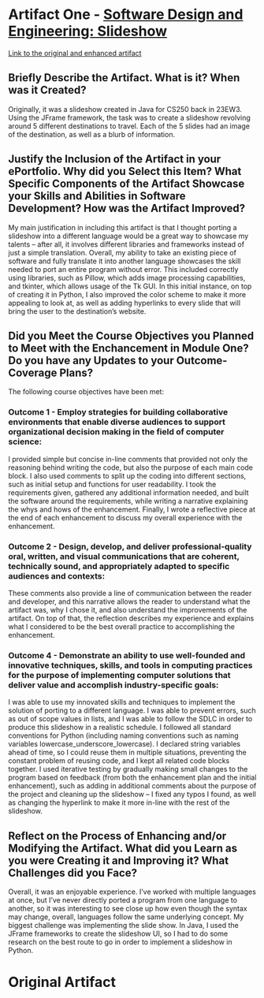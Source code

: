 # Artifact One - [Software Design and Engineering: Slideshow](https://github.com/marcgregor/marcgregor.github.io/tree/main/Artifact%20One%20-%20Slideshow)
[Link to the original and enhanced artifact](https://github.com/marcgregor/marcgregor.github.io/tree/main/Artifact%20One%20-%20Slideshow)

## Briefly Describe the Artifact. What is it? When was it Created?
Originally, it was a slideshow created in Java for CS250 back in 23EW3. Using the JFrame framework, the task was to create a slideshow revolving around 5 different destinations to travel. Each of the 5 slides had an image of the destination, as well as a blurb of information. 
## Justify the Inclusion of the Artifact in your ePortfolio. Why did you Select this Item? What Specific Components of the Artifact Showcase your Skills and Abilities in Software Development? How was the Artifact Improved?
My main justification in including this artifact is that I thought porting a slideshow into a different language would be a great way to showcase my talents – after all, it involves different libraries and frameworks instead of just a simple translation. Overall, my ability to take an existing piece of software and fully translate it into another language showcases the skill needed to port an entire program without error. This included correctly using libraries, such as Pillow, which adds image processing capabilities, and tkinter, which allows usage of the Tk GUI. In this initial instance, on top of creating it in Python, I also improved the color scheme to make it more appealing to look at, as well as adding hyperlinks to every slide that will bring the user to the destination’s website.
## Did you Meet the Course Objectives you Planned to Meet with the Enchancement in Module One? Do you have any Updates to your Outcome-Coverage Plans?
The following course objectives have been met:

### Outcome 1 - Employ strategies for building collaborative environments that enable diverse audiences to support organizational decision making in the field of computer science: 
I provided simple but concise in-line comments that provided not only the reasoning behind writing the code, but also the purpose of each main code block. I also used comments to split up the coding into different sections, such as initial setup and functions for user readability. I took the requirements given, gathered any additional information needed, and built the software around the requirements, while writing a narrative explaining the whys and hows of the enhancement. Finally, I wrote a reflective piece at the end of each enhancement to discuss my overall experience with the enhancement.
### Outcome 2 - Design, develop, and deliver professional-quality oral, written, and visual communications that are coherent, technically sound, and appropriately adapted to specific audiences and contexts:
These comments also provide a line of communication between the reader and developer, and this narrative allows the reader to understand what the artifact was, why I chose it, and also understand the improvements of the artifact. On top of that, the reflection describes my experience and explains what I considered to be the best overall practice to accomplishing the enhancement.
### Outcome 4 - Demonstrate an ability to use well-founded and innovative techniques, skills, and tools in computing practices for the purpose of implementing computer solutions that deliver value and accomplish industry-specific goals:
I was able to use my innovated skills and techniques to implement the solution of porting to a different language. I was able to prevent errors, such as out of scope values in lists, and I was able to follow the SDLC in order to produce this slideshow in a realistic schedule. I followed all standard conventions for Python (including naming conventions such as naming variables lowercase_underscore_lowercase). I declared string variables ahead of time, so I could reuse them in multiple situations, preventing the constant problem of reusing code, and I kept all related code blocks together. I used iterative testing by gradually making small changes to the program based on feedback (from both the enhancement plan and the initial enhancement), such as adding in additional comments about the purpose of the project and cleaning up the slideshow – I fixed any typos I found, as well as changing the hyperlink to make it more in-line with the rest of the slideshow.
## Reflect on the Process of Enhancing and/or Modifying the Artifact. What did you Learn as you were Creating it and Improving it? What Challenges did you Face?
Overall, it was an enjoyable experience. I’ve worked with multiple languages at once, but I’ve never directly ported a program from one language to another, so it was interesting to see close up how even though the syntax may change, overall, languages follow the same underlying concept. My biggest challenge was implementing the slide show. In Java, I used the JFrame frameworks to create the slideshow UI, so I had to do some research on the best route to go in order to implement a slideshow in Python.

# Original Artifact
